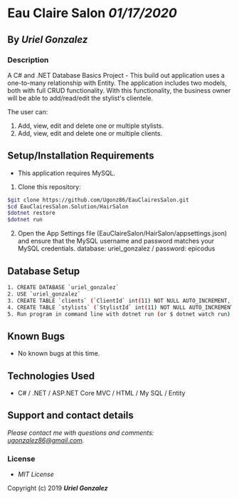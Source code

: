 # Eau Claire Salon _01/17/2020_

## By _**Uriel Gonzalez**_

### Description

A C# and .NET Database Basics Project - This build out application uses a one-to-many relationship with Entity. The application includes two models, both with full CRUD functionality. With this functionality, the business owner will be able to add/read/edit the stylist's clientele.

The user can:

1. Add, view, edit and delete one or multiple stylists.
2. Add, view, edit and delete one or multiple clients.

## Setup/Installation Requirements

* This application requires MySQL.

1. Clone this repository:

  ```sh
  $git clone https://github.com/Ugonz86/EauClairesSalon.git
  $cd EauClairesSalon.Solution/HairSalon
  $dotnet restore
  $dotnet run
  ```

2. Open the App Settings file (EauClaireSalon/HairSalon/appsettings.json) and ensure that the MySQL username and password matches your MySQL credentials. database: uriel_gonzalez / password: epicodus

## Database Setup

```sh
1. CREATE DATABASE `uriel_gonzalez`
2. USE `uriel_gonzalez`
3. CREATE TABLE `clients` (`ClientId` int(11) NOT NULL AUTO_INCREMENT, `ClientFullName` varchar(255) DEFAULT NULL, `StylistId` int(11) DEFAULT NULL, PRIMARY KEY (`ClientId`))
4. CREATE TABLE `stylists` (`StylistId` int(11) NOT NULL AUTO_INCREMENT, `StylistName` varchar(255) DEFAULT NULL, PRIMARY KEY (`StylistId`))
5. Run program in command line with dotnet run (or $ dotnet watch run).

```

## Known Bugs

* No known bugs at this time.

## Technologies Used

* C# / .NET / ASP.NET Core MVC / HTML / My SQL / Entity

## Support and contact details

_Please contact me with questions and comments: ugonzalez86@gmail.com._

### License

* *MIT License*

Copyright (c) 2019 **_Uriel Gonzalez_**
